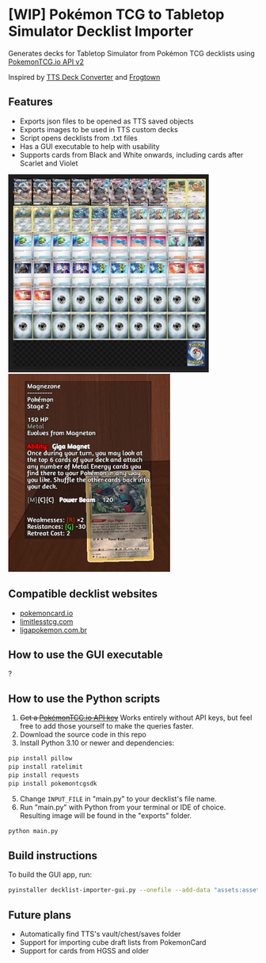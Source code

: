 # [WIP] Pokémon TCG to Tabletop Simulator Decklist Importer

Generates decks for Tabletop Simulator from Pokémon TCG decklists using [PokemonTCG.io API v2](https://pokemontcg.io/)

Inspired by [TTS Deck Converter](https://github.com/jeandeaual/tts-deckconverter) and [Frogtown](https://www.frogtown.me/)

## Features
- Exports json files to be opened as TTS saved objects
- Exports images to be used in TTS custom decks
- Script opens decklists from .txt files
- Has a GUI executable to help with usability
- Supports cards from Black and White onwards, including cards after Scarlet and Violet

<img src="https://github.com/NatePlays95/ptcg-tts-decklist-importer/blob/main/readme_image_1.jpeg?raw=true" height="400"><img src="https://github.com/NatePlays95/ptcg-tts-decklist-importer/blob/main/readme_image_2.jpeg?raw=true" height="400">

## Compatible decklist websites
- [pokemoncard.io](https://pokemoncard.io)
- [limitlesstcg.com](https://limitlesstcg.com)
- [ligapokemon.com.br](https://ligapokemon.com.br)

## How to use the GUI executable
?

## How to use the Python scripts
1. ~~Get a [PokémonTCG.io API key](https://dev.pokemontcg.io/)~~ Works entirely without API keys, but feel free to add those yourself to make the queries faster.
2. Download the source code in this repo
3. Install Python 3.10 or newer and dependencies:
```sh
pip install pillow
pip install ratelimit
pip install requests
pip install pokemontcgsdk
```
5. Change ``INPUT_FILE`` in "main.py" to your decklist's file name.
6. Run "main.py" with Python from your terminal or IDE of choice. Resulting image will be found in the "exports" folder.
```sh
python main.py
```

## Build instructions
To build the GUI app, run:
```sh
pyinstaller decklist-importer-gui.py --onefile --add-data "assets:assets"
```

## Future plans
- Automatically find TTS's vault/chest/saves folder
- Support for importing cube draft lists from PokemonCard
- Support for cards from HGSS and older
